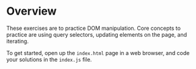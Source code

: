 # Overview

These exercises are to practice DOM manipulation. Core concepts to practice are using query selectors, updating elements on the page, and iterating.

To get started, open up the `index.html` page in a web browser, and code your solutions in the `index.js` file.

